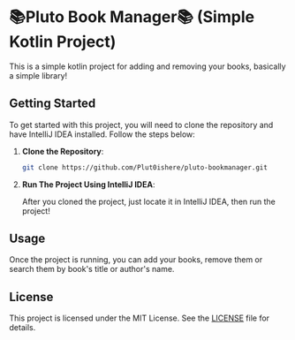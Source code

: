 # 📚Pluto Book Manager📚 (Simple Kotlin Project)
This is a simple kotlin project for adding and removing your books, basically a simple library!
## Getting Started
To get started with this project, you will need to clone the repository and have IntelliJ IDEA installed. Follow the steps below:

1. **Clone the Repository**:

   ```bash
   git clone https://github.com/Plut0ishere/pluto-bookmanager.git
   ```
2. **Run The Project Using IntelliJ IDEA**:

   After you cloned the project, just locate it in IntelliJ IDEA, then run the project!
   
## Usage 
Once the project is running, you can add your books, remove them or search them by book's title or author's name.

## License

This project is licensed under the MIT License. See the [LICENSE](LICENSE) file for details.
